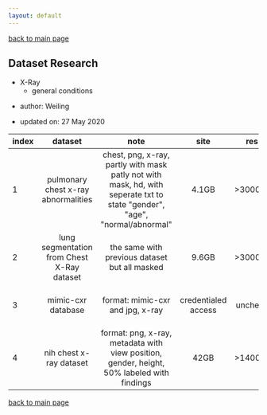 ```yaml
---
layout: default
---
```


[back to main page](./)

## Dataset Research
  - X-Ray
    - general conditions
  
*   author: Weiling

*   updated on: 27 May 2020
  
|   index     | dataset     | note  | site | res | samples |link          |
| --------- |:----------:|:----------:|:----------:|:----------:|:----------:| -----:|
|1| pulmonary chest x-ray abnormalities   | chest, png, x-ray, partly with mask patly not with mask, hd, with seperate txt to state "gender", "age", "normal/abnormal" |  4.1GB | >3000px |139(with mask) + 663(without mask)|[https://www.kaggle.com/kmader/pulmonary-chest-xray-abnormalities](https://www.kaggle.com/kmader/pulmonary-chest-xray-abnormalities) | 
|2| lung segmentation from Chest X-Ray dataset   | the same with previous dataset but all masked |  9.6GB | >3000px | 346(abnormal) + 358(normal) |[https://www.kaggle.com/nikhilpandey360/chest-xray-masks-and-labels](https://www.kaggle.com/nikhilpandey360/chest-xray-masks-and-labels) | 
|3| mimic-cxr database      | format: mimic-cxr and jpg, x-ray |  credentialed access | uncheck |377,110 images+ 227,835 studies|[https://physionet.org/content/mimic-cxr/2.0.0/](https://physionet.org/content/mimic-cxr/2.0.0/) | 
|4| nih chest x-ray dataset      | format: png, x-ray, metadata with view position, gender, height, 50% labeled with findings |  42GB | >1400px |100,000 images|[https://www.kaggle.com/nih-chest-xrays/data](https://www.kaggle.com/nih-chest-xrays/data) | 


[back to main page](./)
